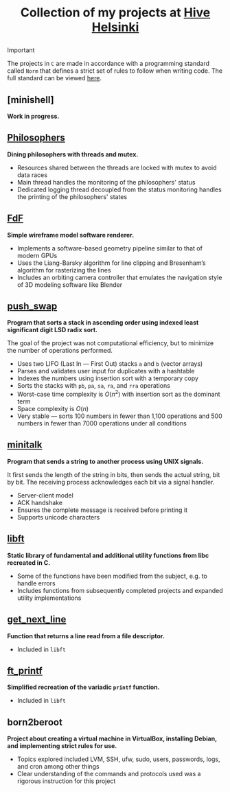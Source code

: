 # <p align="middle">Collection of my projects at [Hive Helsinki](https://www.hive.fi/)</p>

> [!IMPORTANT]
> The projects in `C` are made in accordance with a programming standard called `Norm` that defines a strict set of rules to follow when writing code. The full standard can be viewed [here](https://github.com/42School/norminette/blob/master/pdf/en.norm.pdf).

## [minishell]
**Work in progress.**

## [Philosophers](https://github.com/mordori/Philosophers)
**Dining philosophers with threads and mutex.**
- Resources shared between the threads are locked with mutex to avoid data races
- Main thread handles the monitoring of the philosophers' status
- Dedicated logging thread decoupled from the status monitoring handles the printing of the philosophers' states

## [FdF](https://github.com/mordori/FdF)
**Simple wireframe model software renderer.**
- Implements a software-based geometry pipeline similar to that of modern GPUs
- Uses the Liang-Barsky algorithm for line clipping and Bresenham’s algorithm for rasterizing the lines
- Includes an orbiting camera controller that emulates the navigation style of 3D modeling software like Blender

## [push_swap](https://github.com/mordori/push_swap)
**Program that sorts a stack in ascending order using indexed least significant digit LSD radix sort.**

The goal of the project was not computational efficiency, but to minimize the number of operations performed.
- Uses two LIFO (Last In — First Out) stacks `a` and `b` (vector arrays)
- Parses and validates user input for duplicates with a hashtable
- Indexes the numbers using insertion sort with a temporary copy
- Sorts the stacks with `pb`, `pa`, `sa`, `ra`, and `rra` operations
- Worst-case time complexity is $O(n^2)$ with insertion sort as the dominant term
- Space complexity is $O(n)$
- Very stable — sorts 100 numbers in fewer than 1,100 operations and 500 numbers in fewer than 7000 operations under all conditions

## [minitalk](https://github.com/mordori/minitalk)
**Program that sends a string to another process using UNIX signals.**

It first sends the length of the string in bits, then sends the actual string, bit by bit. The receiving process acknowledges each bit via a signal handler.
- Server-client model
- ACK handshake
- Ensures the complete message is received before printing it
- Supports unicode characters

## [libft](https://github.com/mordori/libft)
**Static library of fundamental and additional utility functions from libc recreated in C.**
- Some of the functions have been modified from the subject, e.g. to handle errors
- Includes functions from subsequently completed projects and expanded utility implementations

## [get_next_line](https://github.com/mordori/get_next_line)
**Function that returns a line read from a file descriptor.**
- Included in `libft`

## [ft_printf](https://github.com/mordori/ft_printf)
**Simplified recreation of the variadic `printf` function.**
- Included in `libft`

## born2beroot
**Project about creating a virtual machine in VirtualBox, installing Debian, and implementing strict rules for use.**
- Topics explored included LVM, SSH, ufw, sudo, users, passwords, logs, and cron among other things
- Clear understanding of the commands and protocols used was a rigorous instruction for this project
